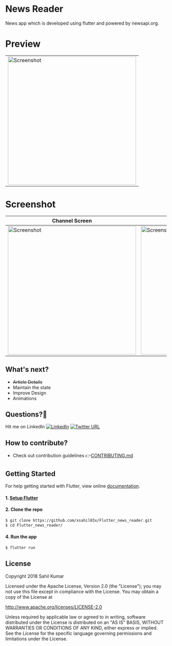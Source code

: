 # News Reader

 News app which is developed using flutter and powered by newsapi.org.
 
# Preview

|  |
| ------------------ |
| <img src="./screenshot/Fluttery_Filmy.gif" height="400" alt="Screenshot"/>  |

# Screenshot

| Channel Screen | Article Screen |
| ------------------ | ------------------ |
| <img src="https://user-images.githubusercontent.com/25670178/43371973-2ac0bd66-93b9-11e8-92f7-2c81c5632d8c.png" height="400" alt="Screenshot"/>  | <img src="https://user-images.githubusercontent.com/25670178/43371978-3f26550e-93b9-11e8-965b-34378fe7ae97.png" height="400" alt="Screenshot"/>  |

## What's next?

 - ~~Article Details~~
 - Maintain the state
 - Improve Design
 - Animations
 
## Questions?🤔

Hit me on LinkedIn [![LinkedIn](https://img.shields.io/badge/LinkedIn-xsahil03x-blue.svg)](https://www.linkedin.com/in/xsahil03x/)
[![Twitter URL](https://img.shields.io/twitter/url/http/shields.io.svg?style=social)](https://twitter.com/xsahil03x)

## How to contribute?
* Check out contribution guidelines 👉[CONTRIBUTING.md](https://github.com/ibhavikmakwana/Fluttery-Filmy/blob/master/CONTRIBUTING.md)

## Getting Started

For help getting started with Flutter, view online
[documentation](https://flutter.io/).

#### 1. [Setup Flutter](https://flutter.io/setup/)

#### 2. Clone the repo

```sh
$ git clone https://github.com/xsahil03x/Flutter_news_reader.git
$ cd Flutter_news_reader/
```

#### 4. Run the app

```sh
$ flutter run
```

## License
Copyright 2018 Sahil Kumar

Licensed under the Apache License, Version 2.0 (the "License"); you may not use this file except in compliance with the License. You may obtain a copy of the License at

http://www.apache.org/licenses/LICENSE-2.0

Unless required by applicable law or agreed to in writing, software distributed under the License is distributed on an "AS IS" BASIS, WITHOUT WARRANTIES OR CONDITIONS OF ANY KIND, either express or implied. See the License for the specific language governing permissions and limitations under the License.
